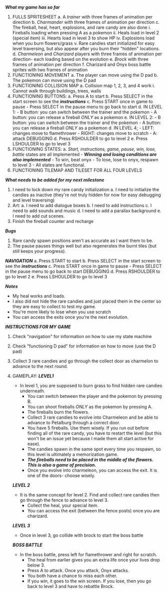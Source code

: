 ***What my game has so far***
1. FULLS SPRITESHEET
    a. A *trainer* with three frames of animation per direction
    b. *Charmander* with three frames of animation per direction
    c. The fireball, heal, heart, explosions, and rare candy are also done
        i. Fireballs loading when pressing A as a pokemon
        ii. Heals load in level 2 (special item)
        iii. Hearts load in level 3 to show HP
        iv. Explosions load when you burn flowers/grass
        v. Rare candies start initialized for easy level traversing, but also appear after you burn their "hidden" locations.
    d. *Charmeleon* and *Charizard* players with three frames of animation per direction- each loading based on the evolution
    e. *Brock* with three frames of animation per direction
    f. Charizard and Onyx boss battle sprites with two frames of animation
2. FUNCTIONING MOVEMENT
    a. The player can move using the D pad
    b. The pokemon can move using the D pad
3. FUNCTIONING COLLISION MAP
    a. Collision map 1, 2, 3, and 4 work
        i. Cannot walk through buildings, trees, walls
4. FUNCTIONING BUTTONS:
    a. Press A to start
    b. Press SELECT in the start screen to see the ***instructions***
    c. Press START once in game to pause
        - Press SELECT in the pause menu to go back to start
    d. IN LEVEL 1: 
        - B button: you can switch between the trainer and the pokemon
        - A button: you can release a fireball *ONLY* as a pokemon
    e. IN LEVEL 2: 
        - B button: you can switch between the trainer and the pokemon
        - A button: you can release a fireball *ONLY* as a pokemon
    d. IN LEVEL 4;
        - LEFT: changes move to flamethrower
        - RIGHT: changes move to scratch
        - A: attack
    DEBUGGING
    d. Press RSHOULDER to go to level 2
    e. Press LSHOULDER to go to level 3
5. FUNCTIONING STATES:
    a. *Start, instructions, game, pause, win, lose, battle* states are all implemented
        - ***Winning and losing conditions are also implemented***
            - To win, beat onyx
            - To lose, lose to onyx, respawn to level 3
        - All states are functional.
6. FUNCTIONING TILEMAP AND TILESET FOR ALL FOUR LEVELS

***What needs to be added for my next milestone***
1. I need to lock down my rare candy initialization
    a. I need to initialize the candies as inactive (they're not truly hidden for now for easy debugging and level traversing)
2. Art:
    a. I need to add dialogue boxes
    b. I need to add instructions
    c. I need to add sounds and music
    d. I need to add a parallax background
    e. I need to add cut scenes.
3. Finish the fireball counter and recharge

***Bugs***
1. Rare candy spawn positions aren't as accurate as I want them to be.
2. The pause pauses things well but also regenerates the burnt tiles (but still keeps your progress).

***NAVIGATION***
a. Press START to start
b. Press SELECT in the start screen to see the ***instructions***
c. Press START once in game to pause
    - Press SELECT in the pause menu to go back to start
DEBUGGING
    d. Press RSHOULDER to go to level 2
    e. Press LSHOULDER to go to level 3

***Notes***
- My heal works and loads.
- I also did not hide the rare candies and just placed them in the center so they are easy to collect to test my game.
- You're more likely to lose when you use scratch
- You can access the exits once you're the next evolution. 

***INSTRUCTIONS FOR MY GAME***
1. Check "navigation" for information on how to use my state machine
2. Check "functioning D pad" for information on how to move (use the D pad)
3. Collect 3 rare candies and go through the collect door as charmelon to advance to the next round. 
4. GAMEPLAY:
    ***LEVEL1***
    - In level 1, you are supposed to burn grass to find hidden rare candies underneath.
        - You can switch between the player and the pokemon by pressing B.
        - You can shoot fireballs *ONLY* as the pokemon by pressing A.
        - The fireballs burn the flowers.
        - Collect 3 rare candies to evolve into Charmeleon and be able to advance to Petalburg through a correct door.
        - You have 5 fireballs. Use them wisely. If you run out before finding all of the rare candy, you have to restart the level (but this won't be an issue yet because I made them all start active for ease). 
        - The candies spawn in the same spot every time you respawn, so this level is ultimately a memorization game. 
        - ***The fireballs need to be placed in the middle of the flowers. This is also a game of precision.***
        - Once you evolve into charmeleon, you can access the exit. It is one of the doors- choose wisely.
    
    ***LEVEL 2***
    - It is the same concept for level 2. Find and collect rare candies then go through the fence to advance to level 3.
      - Collect the heal, your special item.
      - You can access the exit (between the fence posts) once you are charizard.
    
    ***LEVEL 3***
    - Once in level 3, go collide with brock to start the boss battle
    
    ***BOSS BATTLE***
    - In the boss battle, press left for flamethrower and right for scratch.
        - The heal from earlier gives you an extra life once your lives drop below 3. 
        - Press A to attack. Once you attack, Onyx attacks.
        - You both have a chance to miss each other.
        - If you win, it goes to the win screen. If you lose, then you go back to level 3 and have to rebattle Brock.